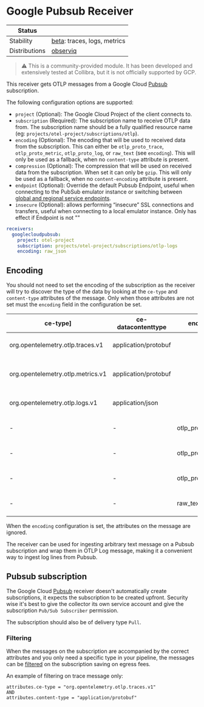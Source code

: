# Google Pubsub Receiver

<!-- status autogenerated section -->
| Status        |           |
| ------------- |-----------|
| Stability     | [beta]: traces, logs, metrics   |
| Distributions | [observiq] |

[beta]: https://github.com/open-telemetry/opentelemetry-collector#beta
[observiq]: https://github.com/observIQ/observiq-otel-collector
<!-- end autogenerated section -->

> ⚠️ This is a community-provided module. It has been developed and extensively tested at Collibra, but it is not officially supported by GCP.
 
This receiver gets OTLP messages from a Google Cloud [Pubsub](https://cloud.google.com/pubsub) subscription.

The following configuration options are supported:

* `project` (Optional): The Google Cloud Project of the client connects to.
* `subscription` (Required): The subscription name to receive OTLP data from. The subscription name  should be a 
  fully qualified resource name (eg: `projects/otel-project/subscriptions/otlp`).
* `encoding` (Optional): The encoding that will be used to received data from the subscription. This can either be
  `otlp_proto_trace`, `otlp_proto_metric`, `otlp_proto_log`, or `raw_text` (see `encoding`).  This will only be used as 
  a fallback, when no `content-type` attribute is present.
* `compression` (Optional): The compression that will be used on received data from the subscription. When set it can 
  only be `gzip`. This will only be used as a fallback, when no `content-encoding` attribute is present.
* `endpoint` (Optional): Override the default Pubsub Endpoint, useful when connecting to the PubSub emulator instance
  or switching between [global and regional service endpoints](https://cloud.google.com/pubsub/docs/reference/service_apis_overview#service_endpoints).
* `insecure` (Optional): allows performing “insecure” SSL connections and transfers, useful when connecting to a local
   emulator instance. Only has effect if Endpoint is not ""

```yaml
receivers:
  googlecloudpubsub:
    project: otel-project
    subscription: projects/otel-project/subscriptions/otlp-logs
    encoding: raw_json
```

## Encoding

You should not need to set the encoding of the subscription as the receiver will try to discover the type of the data
by looking at the `ce-type` and `content-type` attributes of the message. Only when those attributes are not set 
must the `encoding` field in the configuration be set. 

| ce-type] | ce-datacontenttype | encoding | description |
| --- | --- | --- | --- |
| org.opentelemetry.otlp.traces.v1 | application/protobuf |  | Decode OTLP trace message |
| org.opentelemetry.otlp.metrics.v1 | application/protobuf |  | Decode OTLP metric message |
| org.opentelemetry.otlp.logs.v1 | application/json |  | Decode OTLP log message |
| - | - | otlp_proto_trace | Decode OTLP trace message |
| - | - | otlp_proto_metric | Decode OTLP trace message |
| - | - | otlp_proto_log | Decode OTLP trace message |
| - | - | raw_text | Wrap in an OTLP log message |

When the `encoding` configuration is set, the attributes on the message are ignored.

The receiver can be used for ingesting arbitrary text message on a Pubsub subscription and wrap them in OTLP Log
message, making it a convenient way to ingest log lines from Pubsub.

## Pubsub subscription

The Google Cloud [Pubsub](https://cloud.google.com/pubsub) receiver doesn't automatically create subscriptions, 
it expects the subscription to be created upfront. Security wise it's best to give the collector its own 
service account and give the subscription `Pub/Sub Subscriber` permission.

The subscription should also be of delivery type `Pull`.

### Filtering

When the messages on the subscription are accompanied by the correct attributes and you only need a specific
type in your pipeline, the messages can be [filtered](https://cloud.google.com/pubsub/docs/filtering) on the 
subscription saving on egress fees.

An example of filtering on trace message only: 
```
attributes.ce-type = "org.opentelemetry.otlp.traces.v1"
AND
attributes.content-type = "application/protobuf"
```

